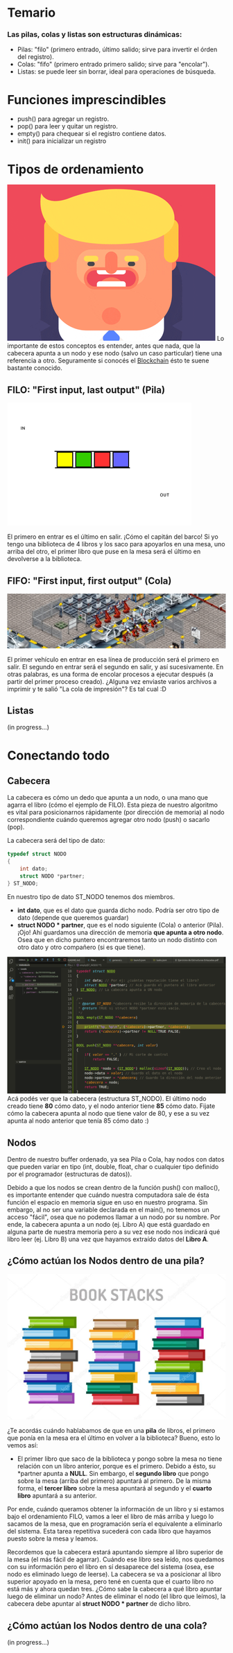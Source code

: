# Temario

### Las pilas, colas y listas son estructuras dinámicas:
* Pilas: "filo" (primero entrado, último salido; sirve para invertir el órden del registro).
* Colas: "fifo" (primero entrado primero salido; sirve para "encolar").
* Listas: se puede leer sin borrar, ideal para operaciones de búsqueda.

# Funciones imprescindibles
* push() para agregar un registro.
* pop() para leer y quitar un registro.
* empty() para chequear si el registro contiene datos.
* init() para inicializar un registro

# Tipos de ordenamiento

![Trump-reference](https://github.com/Chiqui1234/Pilas-Colas-y-Listas/blob/master/assets/img/pilas-colas-listas/trump.gif)
Lo importante de estos conceptos es entender, antes que nada, que la cabecera apunta a un nodo y ese nodo (salvo un caso particular) tiene una referencia a otro. Seguramente si conocés el [Blockchain](https://es.wikipedia.org/wiki/Cadena_de_bloques) ésto te suene bastante conocido.

## FILO: "First input, last output" (Pila)
![FILO](https://github.com/Chiqui1234/Pilas-Colas-y-Listas/blob/master/assets/img/pilas-colas-listas/filo.gif)

El primero en entrar es el último en salir. ¡Cómo el capitán del barco!
Si yo tengo una biblioteca de 4 libros y los saco para apoyarlos en una mesa, uno arriba del otro, el primer libro que puse en la mesa será el último en devolverse a la biblioteca.

## FIFO: "First input, first output" (Cola)
![FIFO](https://github.com/Chiqui1234/Pilas-Colas-y-Listas/blob/master/assets/img/pilas-colas-listas/fifo.gif)

El primer vehículo en entrar en esa línea de producción será el primero en salir. El segundo en entrar será el segundo en salir, y así sucesivamente.
En otras palabras, es una forma de encolar procesos a ejecutar después (a partir del primer proceso creado).
¿Alguna vez enviaste varios archivos a imprimir y te salió "La cola de impresión"? Es tal cual :D

## Listas
(in progress...)


# Conectando todo

## Cabecera
La cabecera es cómo un dedo que apunta a un nodo, o una mano que agarra el libro (cómo el ejemplo de FILO). Esta pieza de nuestro algoritmo es vital para posicionarnos rápidamente (por dirección de memoria) al nodo correspondiente cuándo queremos agregar otro nodo (push) o sacarlo (pop).

La cabecera será del tipo de dato:
```c
typedef struct NODO
{
    int dato;
    struct NODO *partner;
} ST_NODO;
```

En nuestro tipo de dato ST_NODO tenemos dos miembros.
* **int dato**, que es el dato que guarda dicho nodo. Podría ser otro tipo de dato (depende que queremos guardar)
* **struct NODO * partner**, que es el nodo siguiente (Cola) o anterior (Pila). ¡Ojo! Ahí guardamos una dirección de memoria **que apunta a otro nodo**. Osea que en dicho puntero encontraremos tanto un nodo distinto con otro dato y otro compañero (si es que tiene).

![Anidación-de-nodos](https://github.com/Chiqui1234/Pilas-Colas-y-Listas/blob/master/assets/img/pilas-colas-listas/anidacionDeNodos.png)
Acá podés ver que la cabecera (estructura ST_NODO). El último nodo creado tiene **80** cómo dato, y el nodo anterior tiene **85** cómo dato. Fijate cómo la cabecera apunta al nodo que tiene valor de 80, y ese a su vez apunta al nodo anterior que tenía 85 cómo dato :)

## Nodos
Dentro de nuestro buffer ordenado, ya sea Pila o Cola, hay nodos con datos que pueden variar en tipo (int, double, float, char o cualquier tipo definido por el programador (estructuras de datos)).

Debido a que los nodos se crean dentro de la función push() con malloc(), es importante entender que cuándo nuestra computadora sale de ésta función el espacio en memoria sigue en uso en nuestro programa. Sin embargo, al no ser una variable declarada en el main(), no tenemos un acceso "fácil", osea que no podemos llamar a un nodo por su nombre.
Por ende, la cabecera apunta a un nodo (ej. Libro A) que está guardado en alguna parte de nuestra memoria pero a su vez ese nodo nos indicará qué libro leer (ej. Libro B) una vez que hayamos extraído datos del **Libro A**.

## ¿Cómo actúan los Nodos dentro de una pila?

![Libros-apilados](https://github.com/Chiqui1234/Pilas-Colas-y-Listas/blob/master/assets/img/pilas-colas-listas/filo.jpg)

¿Te acordás cuándo hablabamos de que en una **pila** de libros, el primero que ponía en la mesa era el último en volver a la biblioteca? Bueno, esto lo vemos así:
* El primer libro que saco de la biblioteca y pongo sobre la mesa no tiene relación con un libro anterior, porque es el primero. Debido a ésto, su *partner apunta a **NULL**. Sin embargo, el **segundo libro** que pongo sobre la mesa (arriba del primero) apuntará al primero. 
De la misma forma, el **tercer libro** sobre la mesa apuntará al segundo y el **cuarto libro** apuntará a su anterior.

Por ende, cuándo queramos obtener la información de un libro y si estamos bajo el ordenamiento FILO, vamos a leer el libro de más arriba y luego lo sacamos de la mesa, que en programación sería el equivalente a eliminarlo del sistema. Esta tarea repetitiva sucederá con cada libro que hayamos puesto sobre la mesa y leamos.

Recordemos que la cabecera estará apuntando siempre al libro superior de la mesa (el más fácil de agarrar). Cuándo ese libro sea leído, nos quedamos con su información pero el libro en sí desaparece del sistema (osea, ese nodo es eliminado luego de leerse). 
La cabecera se va a posicionar al libro superior apoyado en la mesa, pero tené en cuenta que el cuarto libro no está más y ahora quedan tres. ¿Cómo sabe la cabecera a qué libro apuntar luego de eliminar un nodo? Antes de eliminar el nodo (el libro que leímos), la cabecera debe apuntar al **struct NODO * partner** de dicho libro.

## ¿Cómo actúan los Nodos dentro de una cola?
(in progress...)